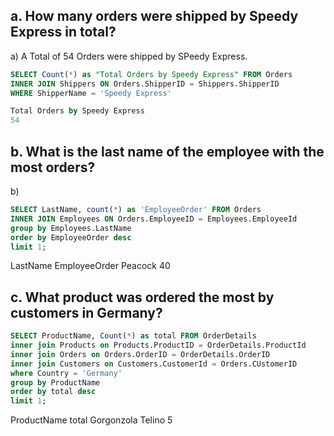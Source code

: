 ## a. How many orders were shipped by Speedy Express in total?
a) A Total of 54 Orders were shipped by SPeedy Express. 
```SQL
SELECT Count(*) as "Total Orders by Speedy Express" FROM Orders 
INNER JOIN Shippers ON Orders.ShipperID = Shippers.ShipperID
WHERE ShipperName = 'Speedy Express'

Total Orders by Speedy Express
54
```

## b. What is the last name of the employee with the most orders?
b) 

```SQL
SELECT LastName, count(*) as 'EmployeeOrder' FROM Orders
INNER JOIN Employees ON Orders.EmployeeID = Employees.EmployeeId
group by Employees.LastName
order by EmployeeOrder desc
limit 1;
```
LastName	EmployeeOrder
Peacock	    40



## c. What product was ordered the most by customers in Germany?

```SQL
SELECT ProductName, Count(*) as total FROM OrderDetails
inner join Products on Products.ProductID = OrderDetails.ProductId
inner join Orders on Orders.OrderID = OrderDetails.OrderID
inner join Customers on Customers.CustomerId = Orders.CUstomerID
where Country = 'Germany'
group by ProductName
order by total desc
limit 1;
```

ProductName	total
Gorgonzola Telino	5
